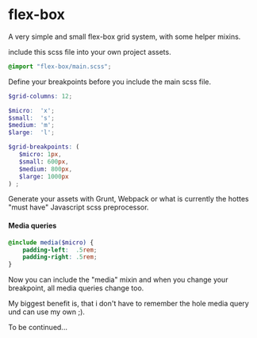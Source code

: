 # flex-box

A very simple and small flex-box grid system, with some helper mixins.


include this scss file into your own project assets.

```scss
@import "flex-box/main.scss";
```

Define your breakpoints before you include the main scss file.

```scss
$grid-columns: 12;

$micro:  'x';
$small:  's';
$medium: 'm';
$large:  'l';

$grid-breakpoints: (
   $micro: 1px,
   $small: 600px,
   $medium: 800px,
   $large: 1000px
) ;
```

Generate your assets with Grunt, Webpack or what is currently the hottes "must have" 
Javascript scss preprocessor.


#### Media queries

```scss
@include media($micro) {
    padding-left:  .5rem;
    padding-right: .5rem;
}
```

Now you can include the "media" mixin and when you change your breakpoint,
all media queries change too.

My biggest benefit is, that i don't have to remember the hole media query und can use my own ;).


To be continued...